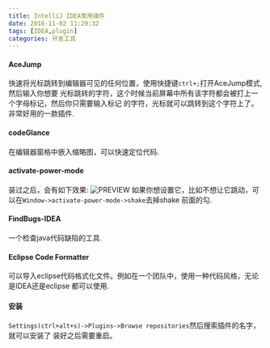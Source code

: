 ```yaml
---
title: IntelliJ IDEA常用插件
date: 2016-11-02 11:29:32
tags: [IDEA,plugin]
categories: 开发工具
---
```

#### AceJump
快速将光标跳转到编辑器可见的任何位置，使用快捷键`ctrl+;`打开AceJump模式,然后输入你想要
光标跳转的字符，这个时候当前屏幕中所有该字符都会被打上一个字母标记，然后你只需要输入标记
的字符，光标就可以跳转到这个字符上了。非常好用的一款插件.
#### codeGlance
在编辑器窗格中嵌入缩略图，可以快速定位代码.

<!--more -->
#### activate-power-mode
装过之后，会有如下效果:
![PREVIEW](/uploads/article/ActivatePowerModePreview.gif)
如果你想设置它，比如不想让它跳动，可以在`Window->activate-power-mode->shake`去掉shake
前面的勾.
#### FindBugs-IDEA
一个检查java代码缺陷的工具.
#### Eclipse Code Formatter
可以导入eclipse代码格式化文件。例如在一个团队中，使用一种代码风格，无论是IDEA还是eclipse
都可以使用.

#### 安装
`Settings(ctrl+alt+s)->Plugins->Browse repositories`然后搜索插件的名字，就可以安装了
装好之后需要重启。
